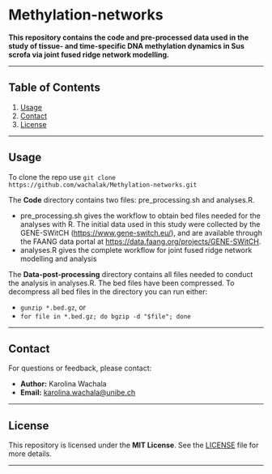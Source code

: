 # Methylation-networks

**This repository contains the code and pre-processed data used in the study of tissue- and time-specific DNA methylation dynamics in Sus scrofa via joint fused ridge network modelling.**

---

## Table of Contents
1. [Usage](#usage)
2. [Contact](#contact)
3. [License](#license)

---

## Usage
To clone the repo use `git clone https://github.com/wachalak/Methylation-networks.git`

The **Code** directory contains two files: pre_processing.sh and analyses.R.

- pre_processing.sh gives the workflow to obtain bed files needed for the analyses with R. The initial data used in this study were collected by the GENE-SWitCH (https://www.gene-switch.eu/), and are available through the FAANG data portal at https://data.faang.org/projects/GENE-SWitCH.
- analyses.R gives the complete workflow for joint fused ridge network modelling and analysis

The **Data-post-processing** directory contains all files needed to conduct the analysis in analyses.R. The bed files have been compressed. To decompress all bed files in the directory you can run either:

- `gunzip *.bed.gz`, or
- `for file in *.bed.gz; do bgzip -d "$file"; done`

---

## Contact

For questions or feedback, please contact:

- **Author:** Karolina Wachala  
- **Email:** karolina.wachala@unibe.ch  

---

## License

This repository is licensed under the **MIT License**. See the [LICENSE](./LICENSE) file for more details.

---

